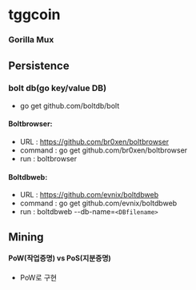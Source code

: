 # tggcoin


### Gorilla Mux

## Persistence

### bolt db(go key/value DB)
- go get github.com/boltdb/bolt

#### Boltbrowser:

- URL : https://github.com/br0xen/boltbrowser
- command : go get github.com/br0xen/boltbrowser
- run : boltbrowser <filename>

#### Boltdbweb:

- URL : https://github.com/evnix/boltdbweb
- command : go get github.com/evnix/boltdbweb
- run : boltdbweb --db-name=`<DBfilename>`

## Mining

#### PoW(작업증명) vs PoS(지분증명)
- PoW로 구현